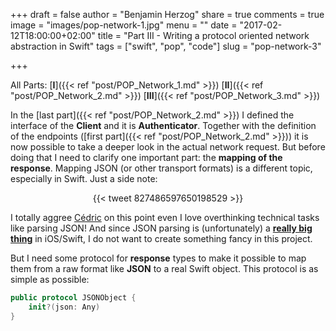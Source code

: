 +++
draft = false
author = "Benjamin Herzog"
share = true
comments = true
image = "images/pop-network-1.jpg"
menu = ""
date = "2017-02-12T18:00:00+02:00"
title = "Part III - Writing a protocol oriented network abstraction in Swift"
tags = ["swift", "pop", "code"]
slug = "pop-network-3"

+++

All Parts: [**I**]({{< ref "post/POP_Network_1.md" >}}) [**II**]({{< ref "post/POP_Network_2.md" >}}) [**III**]({{< ref "post/POP_Network_3.md" >}})

In the [last part]({{< ref "post/POP_Network_2.md" >}}) I defined the interface of the **Client** and it is **Authenticator**. Together with the definition of the endpoints ([first part]({{< ref "post/POP_Network_2.md" >}})) it is now possible to take a deeper look in the actual network request. But before doing that I need to clarify one important part: the **mapping of the response**. Mapping JSON (or other transport formats) is a different topic, especially in Swift. Just a side note:

<center>{{< tweet 827486597650198529 >}}</center>

I totally aggree [Cédric](https://twitter.com/0xced) on this point even I love overthinking technical tasks like parsing JSON! And since JSON parsing is (unfortunately) a [**really big thing**](https://github.com/search?utf8=✓&q=swift+json) in iOS/Swift, I do not want to create something fancy in this project.

But I need some protocol for **response** types to make it possible to map them from a raw format like **JSON** to a real Swift object. This protocol is as simple as possible:

```swift
public protocol JSONObject {
    init?(json: Any)
}
```


